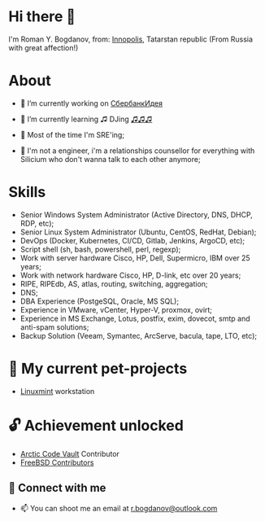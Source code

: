 # Hi there 👋 

I'm Roman Y. Bogdanov, from: [Innopolis](http://welcome.innopolis.ru/), Tatarstan republic (From Russia with great affection!)

# About

- 🔭 I’m currently working on [СбербанкИдея](https://sbidea.ru/promo/)
- 🌱 I’m currently learning ♫ DJing [♫♫♫](https://t.me/thebrj)

- 🤖 Most of the time I'm SRE'ing;

- 🐍 I'm not a engineer, i'm a relationships counsellor for everything with Silicium who don't wanna talk to each other anymore;

# Skills

- Senior Windows System Administrator (Active Directory, DNS, DHCP, RDP, etc);
- Senior Linux System Administrator (Ubuntu, CentOS, RedHat, Debian);
- DevOps (Docker, Kubernetes, CI/CD, Gitlab, Jenkins, ArgoCD, etc);
- Script shell (sh, bash, powershell, perl, regexp);
- Work with server hardware Cisco, HP, Dell, Supermicro, IBM over 25 years;
- Work with network hardware Cisco, HP, D-link, etc over 20 years;
- RIPE, RIPEdb, AS, atlas, routing, switching, aggregation;
- DNS;
- DBA Experience (PostgeSQL, Oracle, MS SQL);
- Experience in VMware, vCenter, Hyper-V, proxmox, ovirt;
- Experience in MS Exchange, Lotus, postfix, exim, dovecot, smtp and anti-spam solutions;
- Backup Solution (Veeam, Symantec, ArcServe, bacula, tape, LTO, etc);

# 🐶 My current pet-projects

- [Linuxmint](https://github.com/brjppru/linux-mint-brjed) workstation

# 🔓 Achievement unlocked

- [Arctic Code Vault](https://github.com/brjppru/scriptbox) Contributor
- [FreeBSD Contributors](https://docs.freebsd.org/en/articles/contributors/)

## 🤝 Connect with me

- 📫 You can shoot me an email at [r.bogdanov@outlook.com](mailto:r.bogdanov@outlook.com)
